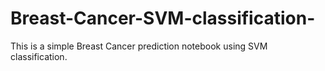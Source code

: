 # Breast-Cancer-SVM-classification-
This is a simple Breast Cancer prediction notebook using SVM classification.
